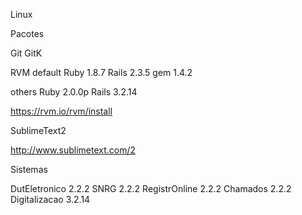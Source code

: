 Linux

Pacotes

Git
GitK

RVM
 default
 Ruby 1.8.7
 Rails 2.3.5
 gem 1.4.2
 
 others
 Ruby 2.0.0p
 Rails 3.2.14

 https://rvm.io/rvm/install

SublimeText2

http://www.sublimetext.com/2



Sistemas

  DutEletronico 2.2.2
  SNRG 2.2.2
  RegistrOnline 2.2.2
  Chamados 2.2.2
  Digitalizacao 3.2.14